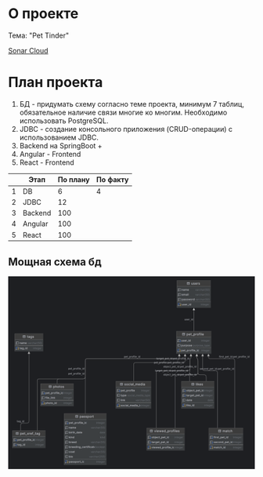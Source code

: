 # О проекте

Тема: "Pet Tinder" 

[Sonar Cloud](https://sonarcloud.io/project/overview?id=dburackov_pproj)

# План проекта

1. БД - придумать схему согласно теме проекта, минимум 7 таблиц, обязательное наличие связи многие ко многим. Необходимо использовать PostgreSQL.
2. JDBC - создание консольного приложения (CRUD-операции) с использованием JDBC.
3. Backend на SpringBoot +  
4. Angular - Frontend
5. React - Frontend

| |Этап|По плану|По факту|
|---|-----|-----|-----|
|1|DB|6|4|
|2|JDBC|12||
|3|Backend|100||
|4|Angular|100||
|5|React|100||

## Мощная схема бд

![схема бд](/db/scheme.png)

